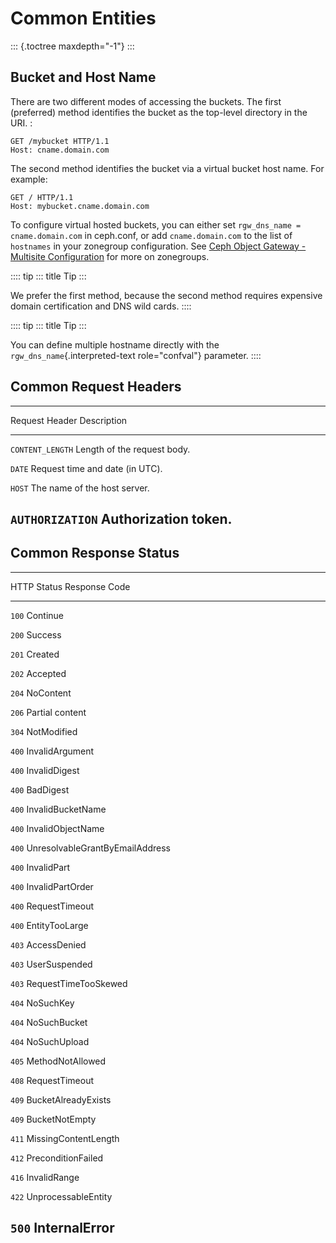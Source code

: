 # Common Entities

::: {.toctree maxdepth="-1"}
:::

## Bucket and Host Name

There are two different modes of accessing the buckets. The first
(preferred) method identifies the bucket as the top-level directory in
the URI. :

    GET /mybucket HTTP/1.1
    Host: cname.domain.com

The second method identifies the bucket via a virtual bucket host name.
For example:

    GET / HTTP/1.1
    Host: mybucket.cname.domain.com

To configure virtual hosted buckets, you can either set
`rgw_dns_name = cname.domain.com` in ceph.conf, or add
`cname.domain.com` to the list of `hostnames` in your zonegroup
configuration. See [Ceph Object Gateway - Multisite
Configuration](../../multisite) for more on zonegroups.

:::: tip
::: title
Tip
:::

We prefer the first method, because the second method requires expensive
domain certification and DNS wild cards.
::::

:::: tip
::: title
Tip
:::

You can define multiple hostname directly with the
`rgw_dns_name`{.interpreted-text role="confval"} parameter.
::::

## Common Request Headers

  ---------------------------------------------------------------
  Request Header       Description
  -------------------- ------------------------------------------
  `CONTENT_LENGTH`     Length of the request body.

  `DATE`               Request time and date (in UTC).

  `HOST`               The name of the host server.

  `AUTHORIZATION`      Authorization token.
  ---------------------------------------------------------------

## Common Response Status

  ---------------------------------------------------
  HTTP Status     Response Code
  --------------- -----------------------------------
  `100`           Continue

  `200`           Success

  `201`           Created

  `202`           Accepted

  `204`           NoContent

  `206`           Partial content

  `304`           NotModified

  `400`           InvalidArgument

  `400`           InvalidDigest

  `400`           BadDigest

  `400`           InvalidBucketName

  `400`           InvalidObjectName

  `400`           UnresolvableGrantByEmailAddress

  `400`           InvalidPart

  `400`           InvalidPartOrder

  `400`           RequestTimeout

  `400`           EntityTooLarge

  `403`           AccessDenied

  `403`           UserSuspended

  `403`           RequestTimeTooSkewed

  `404`           NoSuchKey

  `404`           NoSuchBucket

  `404`           NoSuchUpload

  `405`           MethodNotAllowed

  `408`           RequestTimeout

  `409`           BucketAlreadyExists

  `409`           BucketNotEmpty

  `411`           MissingContentLength

  `412`           PreconditionFailed

  `416`           InvalidRange

  `422`           UnprocessableEntity

  `500`           InternalError
  ---------------------------------------------------
